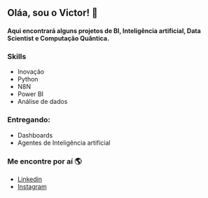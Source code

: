 ## Oláa, sou o Victor! 👋

#### Aqui encontrará alguns projetos de BI, Inteligência artificial, Data Scientist e Computação Quântica.


### Skills
* Inovação
* Python
* N8N
* Power BI
* Análise de dados

### Entregando:
* Dashboards
* Agentes de Inteligência artificial

### Me encontre por aí 🌎
* [Linkedin](https://www.linkedin.com/in/victorsponchiado/)
* [Instagram](https://www.instagram.com/victor.sponchiado/)
